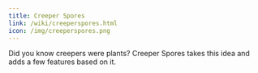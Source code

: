 ```yaml
---
title: Creeper Spores
link: /wiki/creeperspores.html
icon: /img/creeperspores.png
---
```


Did you know creepers were plants? Creeper Spores takes this idea and adds a few features based on it.